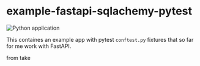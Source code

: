 # example-fastapi-sqlachemy-pytest

![Python application](https://github.com/timhughes/example-fastapi-sqlachemy-pytest/workflows/Python%20application/badge.svg)

This containes an example app with pytest `conftest.py` fixtures that so far for me work with FastAPI. 

from take
